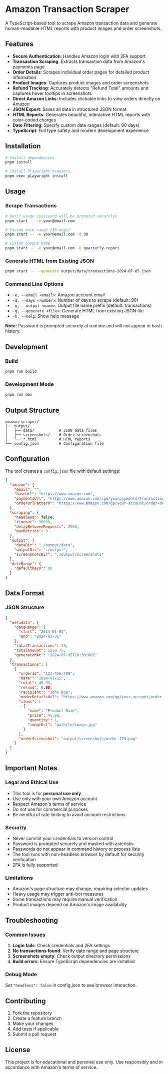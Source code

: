 # Amazon Transaction Scraper

A TypeScript-based tool to scrape Amazon transaction data and generate human-readable HTML reports with product images and order screenshots.

## Features

- **Secure Authentication**: Handles Amazon login with 2FA support
- **Transaction Scraping**: Extracts transaction data from Amazon's payments page
- **Order Details**: Scrapes individual order pages for detailed product information
- **Product Images**: Captures product images and order screenshots
- **Refund Tracking**: Accurately detects "Refund Total" amounts and captures hover tooltips in screenshots
- **Direct Amazon Links**: Includes clickable links to view orders directly on Amazon
- **JSON Export**: Saves all data in structured JSON format
- **HTML Reports**: Generates beautiful, interactive HTML reports with color-coded charges
- **Date Filtering**: Specify custom date ranges (default: 90 days)
- **TypeScript**: Full type safety and modern development experience

## Installation

```bash
# Install dependencies
pnpm install

# Install Playwright browsers
pnpm exec playwright install
```

## Usage

### Scrape Transactions

```bash
# Basic usage (password will be prompted securely)
pnpm start -- -e your@email.com

# Custom date range (30 days)
pnpm start -- -e your@email.com -d 30

# Custom output name
pnpm start -- -e your@email.com -o quarterly-report
```

### Generate HTML from Existing JSON

```bash
pnpm start -- --generate output/data/transactions-2024-07-05.json
```

### Command Line Options

- `-e, --email <email>`: Amazon account email
- `-d, --days <number>`: Number of days to scrape (default: 90)
- `-o, --output <name>`: Output file name prefix (default: transactions)
- `-g, --generate <file>`: Generate HTML from existing JSON file
- `-h, --help`: Show help message

**Note:** Password is prompted securely at runtime and will not appear in bash history.

## Development

### Build

```bash
pnpm run build
```

### Development Mode

```bash
pnpm run dev
```

## Output Structure

```
amazon-scraper/
├── output/
│   ├── data/           # JSON data files
│   ├── screenshots/    # Order screenshots  
│   └── *.html          # HTML reports
└── config.json         # Configuration file
```

## Configuration

The tool creates a `config.json` file with default settings:

```json
{
  "amazon": {
    "email": "",
    "baseUrl": "https://www.amazon.com",
    "paymentsUrl": "https://www.amazon.com/cpe/yourpayments/transactions",
    "orderUrlPattern": "https://www.amazon.com/gp/your-account/order-details"
  },
  "scraping": {
    "headless": false,
    "timeout": 30000,
    "delayBetweenRequests": 2000,
    "maxRetries": 3
  },
  "output": {
    "dataDir": "./output/data",
    "outputDir": "./output",
    "screenshotsDir": "./output/screenshots"
  },
  "dateRange": {
    "defaultDays": 90
  }
}
```

## Data Format

### JSON Structure

```json
{
  "metadata": {
    "dateRange": {
      "start": "2024-01-01",
      "end": "2024-03-31"
    },
    "totalTransactions": 25,
    "totalAmount": 1250.75,
    "generatedAt": "2024-07-05T10:30:00Z"
  },
  "transactions": [
    {
      "orderId": "123-456-789",
      "date": "2024-01-15",
      "total": 45.99,
      "refund": 0.00,
      "recipient": "John Doe",
      "orderDetailsUrl": "https://www.amazon.com/gp/your-account/order-details?orderID=123-456-789",
      "items": [
        {
          "name": "Product Name",
          "price": 45.99,
          "quantity": 1,
          "imageUrl": "path/to/image.jpg"
        }
      ],
      "orderScreenshot": "output/screenshots/order-123.png"
    }
  ]
}
```

## Important Notes

### Legal and Ethical Use

- This tool is for **personal use only**
- Use only with your own Amazon account
- Respect Amazon's terms of service
- Do not use for commercial purposes
- Be mindful of rate limiting to avoid account restrictions

### Security

- Never commit your credentials to version control
- Password is prompted securely and masked with asterisks
- Passwords do not appear in command history or process lists
- The tool runs with non-headless browser by default for security verification
- 2FA is fully supported

### Limitations

- Amazon's page structure may change, requiring selector updates
- Heavy usage may trigger anti-bot measures
- Some transactions may require manual verification
- Product images depend on Amazon's image availability

## Troubleshooting

### Common Issues

1. **Login fails**: Check credentials and 2FA settings
2. **No transactions found**: Verify date range and page structure
3. **Screenshots empty**: Check output directory permissions
4. **Build errors**: Ensure TypeScript dependencies are installed

### Debug Mode

Set `"headless": false` in config.json to see browser interaction.

## Contributing

1. Fork the repository
2. Create a feature branch
3. Make your changes
4. Add tests if applicable
5. Submit a pull request

## License

This project is for educational and personal use only. Use responsibly and in accordance with Amazon's terms of service.